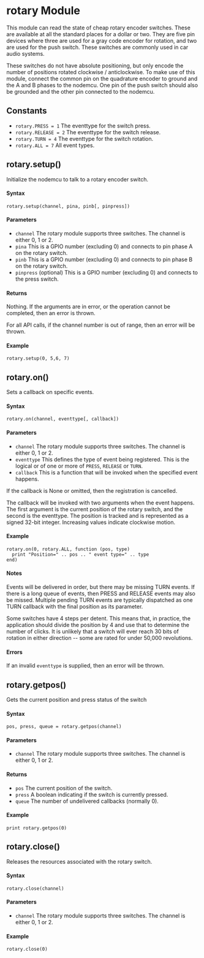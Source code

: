 # rotary Module

This module can read the state of cheap rotary encoder switches. These are available at
all the standard places for a dollar or two. They are five pin devices where three are used
for a gray code encoder for rotation, and two are used for the push switch. These switches
are commonly used in car audio systems. 

These switches do not have absolute positioning, but only encode the number of positions
rotated clockwise / anticlockwise. To make use of this module, connect the common pin on the quadrature
encoder to ground and the A and B phases to the nodemcu. One pin of the push switch should
also be grounded and the other pin connected to the nodemcu.

## Constants
- `rotary.PRESS = 1` The eventtype for the switch press.
- `rotary.RELEASE = 2` The eventtype for the switch release.
- `rotary.TURN = 4` The eventtype for the switch rotation.
- `rotary.ALL = 7` All event types.

## rotary.setup()
Initialize the nodemcu to talk to a rotary encoder switch.

#### Syntax
`rotary.setup(channel, pina, pinb[, pinpress])`

#### Parameters
- `channel` The rotary module supports three switches. The channel is either 0, 1 or 2.
- `pina` This is a GPIO number (excluding 0) and connects to pin phase A on the rotary switch.
- `pinb` This is a GPIO number (excluding 0) and connects to pin phase B on the rotary switch.
- `pinpress` (optional) This is a GPIO number (excluding 0) and connects to the press switch.

#### Returns
Nothing. If the arguments are in error, or the operation cannot be completed, then an error is thrown.

For all API calls, if the channel number is out of range, then an error will be thrown.

#### Example

    rotary.setup(0, 5,6, 7)

## rotary.on()
Sets a callback on specific events.

#### Syntax
`rotary.on(channel, eventtype[, callback])`

#### Parameters
- `channel` The rotary module supports three switches. The channel is either 0, 1 or 2.
- `eventtype` This defines the type of event being registered. This is the logical or of one or more of `PRESS`, `RELEASE` or `TURN`.
- `callback` This is a function that will be invoked when the specified event happens. 

If the callback is None or omitted, then the registration is cancelled.

The callback will be invoked with two arguments when the event happens. The first argument is the 
current position of the rotary switch, and the second is the eventtype. The position is tracked
and is represented as a signed 32-bit integer. Increasing values indicate clockwise motion.

#### Example

    rotary.on(0, rotary.ALL, function (pos, type) 
      print "Position=" .. pos .. " event type=" .. type
    end)

#### Notes

Events will be delivered in order, but there may be missing TURN events. If there is a long 
queue of events, then PRESS and RELEASE events may also be missed. Multiple pending TURN events 
are typically dispatched as one TURN callback with the final position as its parameter.

Some switches have 4 steps per detent. This means that, in practice, the application
should divide the position by 4 and use that to determine the number of clicks. It is
unlikely that a switch will ever reach 30 bits of rotation in either direction -- some
are rated for under 50,000 revolutions.

#### Errors
If an invalid `eventtype` is supplied, then an error will be thrown.

## rotary.getpos()
Gets the current position and press status of the switch

#### Syntax
`pos, press, queue = rotary.getpos(channel)`

#### Parameters
- `channel` The rotary module supports three switches. The channel is either 0, 1 or 2.

#### Returns
- `pos` The current position of the switch.
- `press` A boolean indicating if the switch is currently pressed.
- `queue` The number of undelivered callbacks (normally 0).

#### Example

    print rotary.getpos(0)

## rotary.close()
Releases the resources associated with the rotary switch.

#### Syntax
`rotary.close(channel)`

#### Parameters
- `channel` The rotary module supports three switches. The channel is either 0, 1 or 2.

#### Example

    rotary.close(0)

